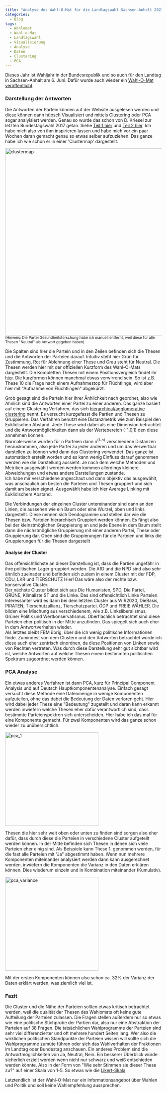 ```yaml
---
title: "Analyse des Wahl-O-Mat für die Landtagswahl Sachsen-Anhalt 2021"
categories:
  - Blog
tags:
  - Wahlomat
  - Wahl-o-Mat
  - Landtagswahl
  - Visualisierung
  - Analyse
  - Daten
  - Clustering
  - PCA
---
```


Dieses Jahr ist Wahljahr in der Bundesrepublik und so auch für den Landtag in Sachsen-Anhalt am 6. Juni.
Dafür wurde auch wieder ein [Wahl-O-Mat veröffentlicht](https://www.wahl-o-mat.de/sachsenanhalt2021/app/main_app.html).

### Darstellung der Antworten
Die Antworten der Partein können auf der Website ausgelesen werden und diese können dann hübsch Visualisiert und mittels Clustering oder PCA sogar analyisiert werden. Genau so wurde das schon von D. Kriesel zur letzten
Bundestagswahl 2017 getan. Siehe [Teil 1 hier](https://www.dkriesel.com/blog/2017/0903_auswertung_des_wahl-o-mats_zu_einer_parteienlandkarte) und 
[Teil 2 hier](https://www.dkriesel.com/blog/2017/0904_wahl-o-mat-auswertung_teil_2_thesen-_und_parteienverwandtschaften). Ich habe mich also von ihm inspirieren lassen 
und habe mich vor ein paar Wochen daran gemacht genau so etwas selber aufzuziehen. Das ganze habe ich wie schon er in einer 'Clustermap' dargestellt.

<img src="https://user-images.githubusercontent.com/9419801/118012930-df98fb80-b351-11eb-84a1-5940b64a0f70.png" alt="clustermap" width="600"/>
<sup>(Hinweis: Die Partei Gesundheitsforschung habe ich manuell entfernt, weil diese für alle Thesen "Neutral" als Antwort gegeben haben)</sup>

Die Spalten sind hier die Partein und in den Zeilen befinden sich die Thesen und die Antworten der Parteien darauf.
Intuitiv steht hier Grün für Zustimmung, Rot für Ablehnung einer These und Grau steht für Neutral. Die Thesen werden hier mit der offiziellen Kurzform des Wahl-O-Mats dargestellt.
Die Kompletten Thesen mit einem Positionsvergleich findet ihr [hier](https://www.wahl-o-mat.de/sachsenanhalt2021/PositionsVergleichSachsenAnhalt2021.pdf). Die kurzformen können manchmal etwas verwirrend sein. So ist z.B. These 10 die Frage nach einem Aufnahmestop für Flüchtlinge, wird aber hier mit "Aufnahme von Flüchtlingen" abgekürzt. 

Grob gesagt sind die Partein hier ihrer Änhlichkeit nach geordnet, also wie Ähnlich sind die Antworten einer Partei zu einer anderen. Das ganze basiert auf einem Clustering Verfahren, das sich [hierarchical/agglomerative clustering](https://de.wikipedia.org/wiki/Hierarchische_Clusteranalyse) nennt. Es versucht kurzgefasst die Partien und Thesen zu Gruppieren. Das Verfahren benutzt eine Distanzmetrik wie zum Beispiel den Euklidischen Abstand. Jede These wird dabei als eine Dimension betrachtet und die Antwortmöglichkeiten dann als der Wertebereich (-1,0,1) den diese annehmen können.  
Normalerweise würden für n Parteien dann n<sup>(1-n)</sup> verschiedene Distanzen herauskommen, also jede Partei zu jeder anderen und um das Verwertbar darstellen zu können wird dann das Clustering verwendet. Das ganze ist automatisch erstellt worden und es kann wenig Einfluss darauf genommen werden wie die Darstellung aussieht. Je nach dem welche Methoden und Metriken ausgewählt werden werden kommen allerdings kleinere Abweichungen und etwas andere Darstellungen zustande.  
Ich habe mir verschiedene angeschaut und dann objektiv das ausgewählt, was anschaulich am besten die Parteien und Thesen gruppiert und sich damit am besten eignet. Ausgewählt habe ich hier Average Linking mit Euklidischem Abstand.

Die Verbindungen der einzelnen Cluster untereinander sind dann an den Linien, die aussehen wie ein Baum oder eine Wurzel, oben und links dargestellt.
Diese nennen sich Dendogramme und stellen dar wie die Thesen bzw. Parteien hierarchisch Gruppiert werden können. Es fängt also bei der kleinstmöglichen Gruppierung an und jede
Ebene in dem Baum stellt dann die nächstmögliche Gruppierung mit einer anderen Partei, These oder Gruppierung dar. Oben sind die Gruppierungen für die Parteien und links die Gruppierungen für die Thesen dargestellt

#### Analyse der Cluster

Das offensichtlichste an dieser Darstellung ist, dass die Partien ungefähr in ihre politischen Lager gruppiert werden. Die AfD und die NPD sind also sehr ähnlich zueinader und befinden sich zudem in einem Cluster mit der FDP, CDU, LKR und TIERSCHUTZ Hier! Das wäre also der rechte bzw. konservative Cluster.  
Der nächste Cluster bildet sich aus Die Humanisten, SPD, Die Partei, GRÜNE, Klimaliste ST und die Linke. Das sind offensichtlich Linke Parteien.
Interessanter wird es dann bei dem letzten Cluster aus WIR2020, DieBasis, PIRATEN, Tierschutzallianz, Tierschutzpartei, ÖDP und FREIE WÄHLER. Die bilden eine Mischung aus verschiedenem, wie z.B. Linksliberalismus, Grüner Politik und Wertkonservatismus. Oberflächlich betrachtet sind diese Parteien eher politisch in der Mitte anzufinden. Das spiegelt sich auch eher in dem Antwortverhalten wieder.  
Als letztes bleibt FBM übrig, über die ich wenig politische Informationen finde. Zumindest von dem Clustern und den Antworten betrachtet würde ich diese auch eher zentrisch einordnen, da diese Positionen von Linken sowie von Rechten vertreten.
Was durch diese Darstellung sehr gut sichtbar wird ist, welche Antworten auf welche Thesen einem bestimmten politischen Spektrum zugeordnet werden können.

### PCA Analyse

Ein etwas anderes Verfahren ist dann PCA, kurz für Principal Component Analysis und auf Deutsch Hauptkomponentenanalyse. Einfach gesagt versucht diese Methode eine Datenmenge in wenige Komponenten aufzuteilen, ohne das dabei die Bedeutung der Daten verloren geht. Hier wird dabei jeder These eine "Bedeutung" zugeteilt und daran kann erkannt werden inwiefern welche Thesen eher dafür verantwortlich sind, dass bestimmte Parteienspektren sich unterscheiden. Hier habe ich das mal für eine Komponente gemacht. Für zwei Komponenten wird das ganze schon wieder zu unübersichtlich.

<img src="https://user-images.githubusercontent.com/9419801/118012575-8335dc00-b351-11eb-8949-3692d9d85f99.png" alt="pca_1" width="300"/>

Thesen die hier sehr weit oben oder unten zu finden sind sorgen also eher dafür, dass durch diese die Parteien in verschiedene Cluster aufgeteilt werden können. In der Mitte befinden sich Thesen in denen sich viele Parteien eher einig sind. Als Beispiele kann These 1. genommen werden, für die fast alle Parteien mit "Ja" abgestimmt haben.
Wenn nun mehrere Komponenten miteinander analysiert werden dann kann ausgerechnet werden, inwiefern die Komponenten die Varianz in den Daten erklären können. Dies wiederum einzeln und in Kombination miteinander (Kumulativ).

<img src="https://user-images.githubusercontent.com/9419801/118014592-abbed580-b353-11eb-9bc3-3acd514985d5.png" alt="pca_variance" width="300"/>

Mit der ersten Komponenten können also schon ca. 32% der Varianz der Daten erklärt werden, was ziemlich viel ist.

### Fazit
Die Cluster und die Nähe der Parteien sollten etwas kritisch betrachtet werden, weil die qualität der Thesen des Wahlomats oft keine gute Aufteilung der Parteien zulassen. 
Die Fragen stellen außerdem nur so etwas wie eine politische Stichprobe der Partien dar, also nur eine Abstraktion der Parteien auf 38 Fragen. Die tatsächlichen Wahlprogramme der Parteien sind sehr viel differenzierter und oft mehrere hundert Seiten lang. Wer also die wirklichen politischen Standpunkte der Parteien wissen will sollte sich die Wahlprogramme zumüte führen oder sich das Wahlverhalten der Fraktionen im Landtag oder Bundestag anschauen.
Ein anderes Problem sind die Antwortmöglichkeiten von Ja, Neutral, Nein. Ein besserer Überblick würde sicherlich erzielt werden wenn nicht nur schwarz und weiß entschieden werden könnte. Also in der Form von "Wie sehr Stimmen sie dieser These zu?" auf einer Skala von 1-5. So etwas wie die [Likert-Skala](https://de.wikipedia.org/wiki/Likert-Skala).

Letztendlich ist der Wahl-O-Mat nur ein Informationsangebot über Wahlen und Politik und soll keine Wahlempfehlung aussprechen.



